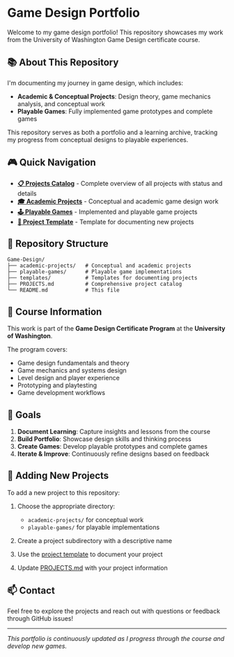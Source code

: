 # Game Design Portfolio

Welcome to my game design portfolio! This repository showcases my work from the University of Washington Game Design certificate course.

## 📚 About This Repository

I'm documenting my journey in game design, which includes:
- **Academic & Conceptual Projects**: Design theory, game mechanics analysis, and conceptual work
- **Playable Games**: Fully implemented game prototypes and complete games

This repository serves as both a portfolio and a learning archive, tracking my progress from conceptual designs to playable experiences.

## 🎮 Quick Navigation

- **[📋 Projects Catalog](./PROJECTS.md)** - Complete overview of all projects with status and details
- **[🎓 Academic Projects](./academic-projects/)** - Conceptual and academic game design work
- **[🕹️ Playable Games](./playable-games/)** - Implemented and playable game projects
- **[📝 Project Template](./templates/PROJECT_TEMPLATE.md)** - Template for documenting new projects

## 🚀 Repository Structure

```
Game-Design/
├── academic-projects/   # Conceptual and academic projects
├── playable-games/      # Playable game implementations
├── templates/           # Templates for documenting projects
├── PROJECTS.md          # Comprehensive project catalog
└── README.md            # This file
```

## 📖 Course Information

This work is part of the **Game Design Certificate Program** at the **University of Washington**.

The program covers:
- Game design fundamentals and theory
- Game mechanics and systems design
- Level design and player experience
- Prototyping and playtesting
- Game development workflows

## 🎯 Goals

1. **Document Learning**: Capture insights and lessons from the course
2. **Build Portfolio**: Showcase design skills and thinking process
3. **Create Games**: Develop playable prototypes and complete games
4. **Iterate & Improve**: Continuously refine designs based on feedback

## 📝 Adding New Projects

To add a new project to this repository:

1. Choose the appropriate directory:
   - `academic-projects/` for conceptual work
   - `playable-games/` for playable implementations

2. Create a project subdirectory with a descriptive name

3. Use the [project template](./templates/PROJECT_TEMPLATE.md) to document your project

4. Update [PROJECTS.md](./PROJECTS.md) with your project information

## 📫 Contact

Feel free to explore the projects and reach out with questions or feedback through GitHub issues!

---

*This portfolio is continuously updated as I progress through the course and develop new games.*
